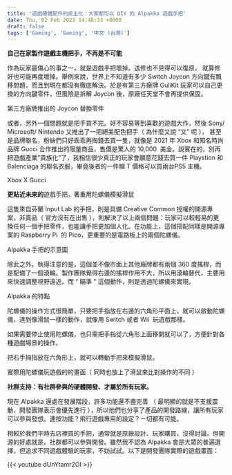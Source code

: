 ```yaml
---
title: '遊戲硬體配件的民主化：大家都可以 DIY 的 Alpakka 遊戲手把'
date: Thu, 02 Feb 2023 14:46:33 +0000
draft: false
tags: ['Gaming', 'Gaming', '中文 (台灣)']
---
```


**自己在家製作遊戲主機把手，不再是不可能**

作為玩家最傷心的事之一，就是遊戲手把壞掉。送修也不見得可以復原， 就算修好也可能再度壞掉。舉例來說，世界上不知道有多少 Switch Joycon 方向鍵有飄移問題，而且到現在都沒有徹底解決。於是有第三方廠牌 GuliKit 玩家可以自己更換的方向鍵零件，但風險是拆解 Joycon 後，原廠任天堂不會再提供保固。

第三方廠牌推出的 Joycon 替換零件

或者，另外一個問題就是把手買不完。好不容易等到喜歡的遊戲大作，然後 Sony/ Microsoft/ Nintendo 又推出了一把絕美配色把手（ 為什麼又說 “又” 呢 ）， 甚至是品牌聯名，粉絲們只好乖乖再掏錢去買一隻，就像是 2021 年 Xbox 和知名時尚品牌 Gucci 合作推出的限量商品，售價是驚人的 10,000  美金。說實在的，別再把遊戲產業”貴族化“了，我相信很少真正的玩家會願意花錢去買一件 Playstion 和 Balenciaga 的聯名衣服，畢竟後者的一件帽 T 價格可以買兩台PS5 主機。

Xbox X Gucci

**更貼近未來的**遊戲手把，著重用陀螺儀模擬滑鼠

這隻來自芬蘭 Input Lab 的手把，則是具備 Creative Common 授權的開源專案，非賣品（ 官方沒有在出售 ），則解決了以上兩個問題：玩家可以較輕易的更換任何一個手把零件，也能讓手把更加個人化。在功能上，這個搭配同樣是開源專案的 Raspberry Pi  的 Pico，更重要的是電路板上的兩個陀螺儀。


Alpakka 手把的示意圖

除此之外，執得注意的是，這個並不像市面上其他廠牌都有兩個 360 度搖桿，而是配備了一個滾輪。製作團隊覺得右邊的搖桿作用不大，所以用滾輪替代，主要用來快速調整視野遠近。而 “ 瞄準 ” 這個動作，則是透過陀螺儀來實現。

Alpakka 的特點

陀螺儀的操作方式很簡單，只要把手指放在右邊的六角形平面上，就可以啟動陀螺儀，達到像滑鼠一樣的動作，就像用 Switch 或者 Wii  玩遊戲那樣。

如果需要停止使用陀螺儀，也只需把手指從六角形上面移開就可以了，方便針對各種遊戲場景的操作。

把右手拇指放在六角形上，就可以轉動手把來模擬滑鼠。

實際用陀螺儀玩遊戲的的畫面（ 同時也放上了滑鼠來比對操作的不同 ）

**社群支持：有社群參與的硬體開發、才屬於所有玩家。**

現在 Alpakka 還處在發展階段，許多功能還不盡完善 （ 最明顯的就是不支援震動，開發團隊表示會優先進行 ），所以他們也分享了產品的開發路線，讓所有玩家可以參與發想。連按功能？飛行遊戲專用的設定？ㄧ切都有可能。

相較於我們平時去店裡買的手把，通常就是原廠設計、玩家購買，沒得討論。但開源的好處就是，社群都可以參與開發。雖然我不認為 Alpakka 會是大眾的普遍選擇，但追求不同遊戲體驗的玩家，不妨試試。以下是開發團隊實際的遊戲畫面：

{{< youtube dUnYtamr2OI >}}